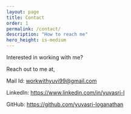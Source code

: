 ```yaml
---
layout: page
title: Contact
order: 1
permalink: /contact/
description: "How to reach me"
hero_height: is-medium
---
```


<p>Interested in working with me?
<p>Reach out to me at,
<p>Mail Id: <a href= "mailto: work.with.yuvasri@gmail.com"> workwithyuvi99@gmail.com </a>
<p>LinkedIn: <a href= "https://www.linkedin.com/in/yuvasri-l/"> https://www.linkedin.com/in/yuvasri-l </a>
<p>GitHub: <a href= "https://github.com/yuvasri-loganathan"> https://github.com/yuvasri-loganathan </a>